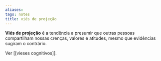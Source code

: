 ```yaml
---
aliases: 
tags: notes
title: viés de projeção
---
```

**Viés de projeção** é a tendência a presumir que outras pessoas compartilham nossas crenças, valores e atitudes, mesmo que evidências  sugiram o contrário.

Ver [[vieses cognitivos]].